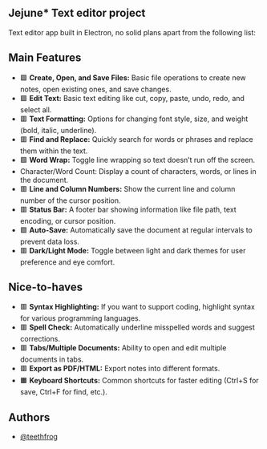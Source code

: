 ## Jejune* Text editor project

Text editor app built in Electron, no solid plans apart from the following list:

## Main Features
- 🟩 **Create, Open, and Save Files:** Basic file operations to create new notes, open existing ones, and save changes. 
- 🟩 **Edit Text:** Basic text editing like cut, copy, paste, undo, redo, and select all.
- 🟥 **Text Formatting:** Options for changing font style, size, and weight (bold, italic, underline).
- 🟥 **Find and Replace:** Quickly search for words or phrases and replace them within the text.
- 🟩 **Word Wrap:** Toggle line wrapping so text doesn’t run off the screen.
- Character/Word Count: Display a count of characters, words, or lines in the document.
- 🟥 **Line and Column Numbers:** Show the current line and column number of the cursor position.
- 🟥 **Status Bar:** A footer bar showing information like file path, text encoding, or cursor position.
- 🟩 **Auto-Save:** Automatically save the document at regular intervals to prevent data loss.
- 🟥 **Dark/Light Mode:** Toggle between light and dark themes for user preference and eye comfort.

## Nice-to-haves
- 🟥 **Syntax Highlighting:** If you want to support coding, highlight syntax for various programming languages.
- 🟥 **Spell Check:** Automatically underline misspelled words and suggest corrections.
- 🟥 **Tabs/Multiple Documents:** Ability to open and edit multiple documents in tabs.
- 🟥 **Export as PDF/HTML:** Export notes into different formats.
- 🟧 **Keyboard Shortcuts:** Common shortcuts for faster editing (Ctrl+S for save, Ctrl+F for find, etc.).
## Authors

- [@teethfrog](https://github.com/teethfrog)
